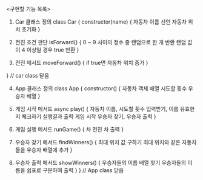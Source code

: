 <구현할 기능 목록>



1. Car 클래스 정의
class Car {
  constructor(name) {
    자동차 이름 선언
    자동차 위치 초기화
  }

  2. 전진 조건 판단
  isForward() {
    0 ~ 9 사이의 정수 중 랜덤으로 한 개 반환
    랜덤 값이 4 이상일 경우 true 반환
  }

  3. 전진 메서드
  moveForward() {
    if true면 자동차 위치 증가
  }

} // car class 닫음

4. App 클래스 정의
class App {
  constructor() {
    자동차 객체 배열
    시도할 횟수
    우승자 배열
  }

  5. 게임 시작 메서드
  async play() {
    자동차 이름, 시도할 횟수 입력받기, 이름 유효한지 체크하기
    실행결과 출력
    게임 시작
    우승자 찾기, 우승자 출력
  }

  6. 게임 실행 메서드
  runGame() {
    차 전진
    차 출력
  }

  7. 우승자 찾기 메서드
  findWinners() {
    최대 위치 값 구하기
    최대 위치와 같은 자동차들을 우승자 배열에 추가
  }

  8. 우승자 출력 메서드
  showWinners() {
    우승자들의 이름 배열 찾기
    우승자들의 이름을 쉼표로 구분하여 출력
  }
} // App class 닫음

